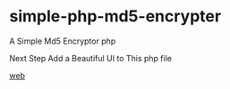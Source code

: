 # simple-php-md5-encrypter

A Simple Md5 Encryptor php

Next Step
Add a Beautiful UI to This php file

<a href="http://atvodia.online/" >web</a>
